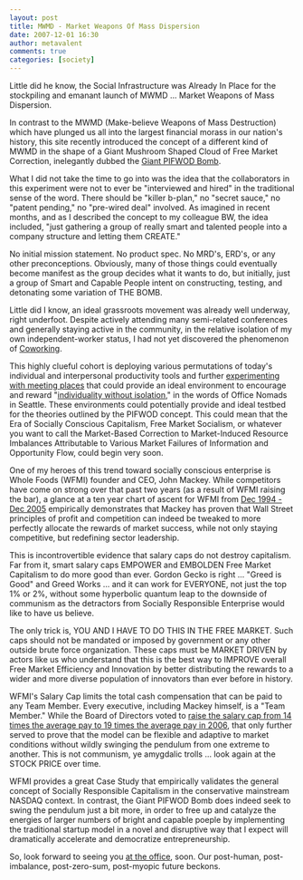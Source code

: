 ```yaml
---
layout: post
title: MWMD - Market Weapons Of Mass Dispersion
date: 2007-12-01 16:30
author: metavalent
comments: true
categories: [society]
---
```

Little did he know, the Social Infrastructure was Already In Place for the stockpiling and emanant launch of MWMD ... Market Weapons of Mass Dispersion.

In contrast to the MWMD (Make-believe Weapons of Mass Destruction) which have plunged us all into the largest financial morass in our nation's history, this site recently introduced the concept of a different kind of MWMD in the shape of a Giant Mushroom Shaped Cloud of Free Market Correction, inelegantly dubbed the <a href="https://metavalent.info/?p=623">Giant PIFWOD Bomb</a>.

What I did not take the time to go into was the idea that the collaborators in this experiment were not to ever be "interviewed and hired" in the traditional sense of the word. There should be "killer b-plan," no "secret sauce," no "patent pending," no "pre-wired deal" involved. As imagined in recent months, and as I described the concept to my colleague BW, the idea included, "just gathering a group of really smart and talented people into a company structure and letting them CREATE."

No initial mission statement. No product spec. No MRD's, ERD's, or any other preconceptions. Obviously, many of those things could eventually become manifest as the group decides what it wants to do, but initially, just a group of Smart and Capable People intent on constructing, testing, and detonating some variation of THE BOMB.

Little did I know, an ideal grassroots movement was already well underway, right underfoot. Despite actively attending many semi-related conferences and generally staying active in the community, in the relative isolation of my own independent-worker status, I had not yet discovered the phenomenon of <a href="https://blog.coworking.info/">Coworking</a>. 

This highly clueful cohort is deploying various permutations of today's individual and interpersonal productivity tools and further <a href="https://www.socialtext.net/open/index.cgi?coworking_space">experimenting with meeting places</a> that could provide an ideal environment to encourage and reward "<a href="https://officenomads.com/">individuality without isolation</a>," in the words of Office Nomads in Seattle. These environments could potentially provide and ideal testbed for the theories outlined by the PIFWOD concept. This could mean that the Era of Socially Conscious Capitalism, Free Market Socialism, or whatever you want to call the Market-Based Correction to Market-Induced Resource Imbalances Attributable to Various Market Failures of Information and Opportunity Flow, could begin very soon.

One of my heroes of this trend toward socially conscious enterprise is Whole Foods (WFMI) founder and CEO, John Mackey. While competitors have come on strong over that past two years (as a result of WFMI raising the bar), a glance at a ten year chart of ascent for WFMI from <a href="https://finance.google.com/finance?chdnp=1&amp;chdd=1&amp;chds=1&amp;chdv=1&amp;chvs=logarithmic&amp;chdeh=1&amp;chfdeh=0&amp;chdet=1134162000000&amp;chddm=1105236&amp;q=NASDAQ:WFMI">Dec 1994 - Dec 2005</a> empirically demonstrates that Mackey has proven that Wall Street principles of profit and competition can indeed be tweaked to more perfectly allocate the rewards of market success, while not only staying competitive, but redefining sector leadership.

This is incontrovertible evidence that salary caps do not destroy capitalism. Far from it, smart salary caps EMPOWER and EMBOLDEN Free Market Capitalism to do more good than ever. Gordon Gecko is right ... "Greed is Good" and Greed Works ... and it can work for EVERYONE, not just the top 1% or 2%, without some hyperbolic quantum leap to the downside of communism as the detractors from Socially Responsible Enterprise would like to have us believe.

The only trick is, YOU AND I HAVE TO DO THIS IN THE FREE MARKET. Such caps should not be mandated or imposed by government or any other outside brute force organization. These caps must be MARKET DRIVEN by actors like us who understand that this is the best way to IMPROVE overall Free Market Efficiency and Innovation by better distributing the rewards to a wider and more diverse population of innovators than ever before in history.

WFMI's Salary Cap limits the total cash compensation that can be paid to any Team Member. Every executive, including Mackey himself, is a "Team Member." While the Board of Directors voted to <a href="https://www.wholefoodsmarket.com/blogs/jm/archives/2006/11/compensation_at_1.html">raise the salary cap from 14 times the average pay to 19 times the average pay in 2006</a>, that only further served to prove that the model can be flexible and adaptive to market conditions without wildly swinging the pendulum from one extreme to another. This is not communism, ye amygdalic trolls ... look again at the STOCK PRICE over time.

WFMI provides a great Case Study that empirically validates the general concept of Socially Responsible Capitalism in the conservative mainstream NASDAQ context. In contrast, the Giant PIFWOD Bomb does indeed seek to swing the pendulum just a bit more, in order to free up and catalyze the energies of larger numbers of bright and capable poeple by implementing the traditional startup model in a novel and disruptive way that I expect will dramatically accelerate and democratize entrepreneurship. 

So, look forward to seeing you <a href="https://coworking.pbwiki.com/CoworkingPaloAlto">at the office</a>, soon. Our post-human, post-imbalance, post-zero-sum, post-myopic future beckons.
